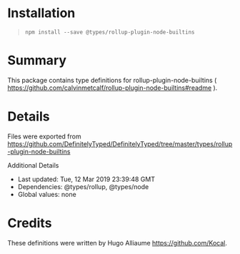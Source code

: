 # Installation
> `npm install --save @types/rollup-plugin-node-builtins`

# Summary
This package contains type definitions for rollup-plugin-node-builtins ( https://github.com/calvinmetcalf/rollup-plugin-node-builtins#readme ).

# Details
Files were exported from https://github.com/DefinitelyTyped/DefinitelyTyped/tree/master/types/rollup-plugin-node-builtins

Additional Details
 * Last updated: Tue, 12 Mar 2019 23:39:48 GMT
 * Dependencies: @types/rollup, @types/node
 * Global values: none

# Credits
These definitions were written by Hugo Alliaume <https://github.com/Kocal>.
